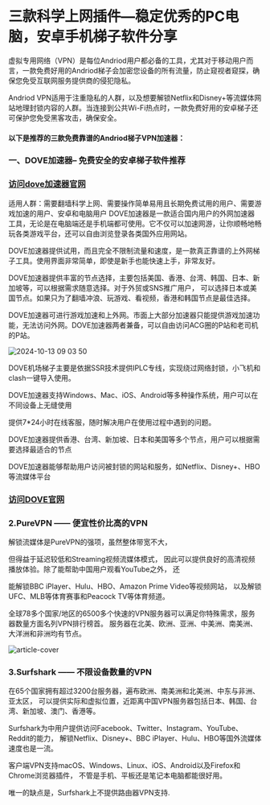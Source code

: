 # 三款科学上网插件—稳定优秀的PC电脑，安卓手机梯子软件分享

虚拟专用网络（VPN）是每位Andriod用户都必备的工具，尤其对于移动用户而言，一款免费好用的Andriod梯子会加密您设备的所有流量，防止窥视者窥探，确保您免受互联网服务提供商的侵犯隐私。

Andriod VPN适用于注重隐私的人群，以及想要解锁Netflix和Disney+等流媒体网站地理封锁内容的人群。当连接到公共Wi-Fi热点时，一款免费好用的安卓梯子还可保护您免受黑客攻击，确保安全。

#### 以下是推荐的三款免费靠谱的Andriod梯子VPN加速器：

### 一、DOVE加速器– 免费安全的安卓梯子软件推荐
### [访问dove加速器官网](https://dove8.cc/a.php?alavBTtF8UB)

适用人群：需要翻墙科学上网、需要操作简单易用且长期免费试用的用户、需要游戏加速的用户、安卓和电脑用户
DOVE加速器是一款适合国内用户的外网加速器工具，无论是在电脑端还是手机端都可使用。它不仅可以加速网游，让你顺畅地畅玩各类游戏平台，还可以自由浏览登录各类国外应用网站。

DOVE加速器提供试用，而且完全不限制流量和速度，是一款真正靠谱的上外网梯子工具。使用界面非常简单，即使是新手也能快速上手，非常友好。

DOVE加速器提供丰富的节点选择，主要包括美国、香港、台湾、韩国、日本、新加坡等，可以根据需求随意选择。对于外贸或SNS推广用户，
可以选择日本或美国节点。如果只为了翻墙冲浪、玩游戏、看视频，香港和韩国节点是最佳选择。

DOVE加速器可进行游戏加速和上外网。市面上大部分加速器只能提供游戏加速功能，无法访问外网。DOVE加速器两者兼备，可以自由访问ACG圈的P站和老司机的P站。

 ![2024-10-13 09 03 50](https://github.com/user-attachments/assets/313763b3-8c6c-4976-9158-307d6fde36be)

DOVE机场梯子主要是依据SSR技术提供IPLC专线，实现绕过网络封锁，小飞机和clash一键导入使用。

DOVE加速器支持Windows、Mac、iOS、Android等多种操作系统，用户可以在不同设备上无缝使用

提供7*24小时在线客服，随时解决用户在使用过程中遇到的问题。

DOVE加速器提供香港、台湾、新加坡、日本和美国等多个节点，用户可以根据需要选择最适合的节点

DOVE加速器能够帮助用户访问被封锁的网站和服务，如Netflix、Disney+、HBO等流媒体平台

### [访问DOVE官网](https://dove8.cc/a.php?alavBTtF8UB)

### 2.PureVPN —— 便宜性价比高的VPN

解锁流媒体是PureVPN的强项，虽然整体带宽不大，

但得益于延迟较低和Streaming视频流媒体模式，
因此可以提供良好的高清视频播放体验。除了能帮助中国用户观看YouTube之外，
还

能解锁BBC iPlayer、Hulu、HBO、Amazon Prime Video等视频网站，
以及解锁UFC、MLB等体育赛事和Peacock TV等体育频道。

全球78多个国家/地区的6500多个快速的VPN服务器可以满足你特殊需求，服务器数量方面名列VPN排行榜首。
服务器在北美、欧洲、亚洲、中美洲、南美洲、大洋洲和非洲均有节点。

![article-cover](https://github.com/user-attachments/assets/59fd96ca-5ae3-4561-8651-17a4e0b92047)

### 3.Surfshark —— 不限设备数量的VPN

在65个国家拥有超过3200台服务器，遍布欧洲、南美洲和北美洲、中东与非洲、亚太区，
可以提供实际和虚拟位置，近距离中国VPN服务器包括日本、韩国、台湾、新加坡、澳门、香港等。

Surfshark为中用户提供访问Facebook、Twitter、Instagram、YouTube、Reddit的能力，
解锁Netflix、Disney+、BBC iPlayer、Hulu、HBO等国外流媒体速度也是一流。

客户端VPN支持macOS、Windows、Linux、iOS、Android以及Firefox和Chrome浏览器插件，
不管是手机、平板还是笔记本电脑都能很好用。

唯一的缺点是，Surfshark上不提供路由器VPN支持.




